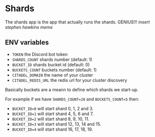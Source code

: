 # Shards

The shards app is the app that actually runs the shards. GENIUS!!! *insert stephen hawkins meme*


## ENV variables

 - `TOKEN` the Discord bot token
 - `SHARDS_COUNT` shards number (default: 1)
 - `BUCKET_ID` shards bucket id (default: 0)
 - `BUCKETS_COUNT` buckets number (default: 1)
 - `CITADEL_DOMAIN` the name of your cluster
 - `CITADEL_REDIS_URL` the redis url for your cluster discovery

Basically buckets are a meann to define which shards we start-up.

For example if we have `SHARDS_COUNT=20` and `BUCKETS_COUNT=5` then:

- `BUCKET_ID=0` will start shard 0, 1, 2 and 3.
- `BUCKET_ID=1` will start shard 4, 5, 6 and 7.
- `BUCKET_ID=2` will start shard 8, 9, 10, 11.
- `BUCKET_ID=3` will start shard 12, 13, 14 and 15.
- `BUCKET_ID=4` will start shard 16, 17, 18, 19.


